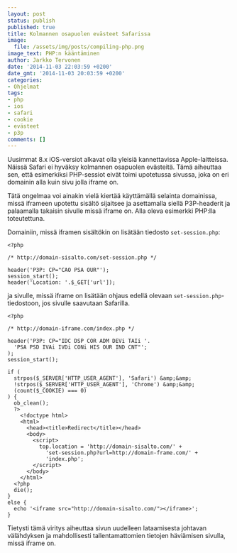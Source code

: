 ```yaml
---
layout: post
status: publish
published: true
title: Kolmannen osapuolen evästeet Safarissa
image:
  file: /assets/img/posts/compiling-php.png
image_text: PHP:n kääntäminen
author: Jarkko Tervonen
date: '2014-11-03 22:03:59 +0200'
date_gmt: '2014-11-03 20:03:59 +0200'
categories:
- Ohjelmat
tags:
- php
- ios
- safari
- cookie
- evästeet
- p3p
comments: []
---
```

Uusimmat 8.x iOS-versiot alkavat olla yleisiä kannettavissa Apple-laitteissa. Näissä Safari ei hyväksy kolmannen osapuolen evästeitä. Tämä aiheuttaa sen, että esimerkiksi PHP-sessiot eivät toimi upotetussa sivussa, joka on eri domainin alla kuin sivu jolla iframe on.

Tätä ongelmaa voi ainakin vielä kiertää käyttämällä selainta domainissa, missä iframeen upotettu sisältö sijaitsee ja asettamalla siellä P3P-headerit ja palaamalla takaisin sivulle missä iframe on. Alla oleva esimerkki PHP:lla toteutettuna.

Domainiin, missä iframen sisältökin on lisätään tiedosto `set-session.php`:

```
<?php

/* http://domain-sisalto.com/set-session.php */

header('P3P: CP="CAO PSA OUR"');
session_start();
header('Location: '.$_GET['url']);
```

ja sivulle, missä iframe on lisätään ohjaus edellä olevaan `set-session.php`-tiedostoon, jos sivulle saavutaan Safarilla.

```
<?php

/* http://domain-iframe.com/index.php */

header('P3P: CP="IDC DSP COR ADM DEVi TAIi '.
  'PSA PSD IVAi IVDi CONi HIS OUR IND CNT"';
);
session_start();

if (
  strpos($_SERVER['HTTP_USER_AGENT'], 'Safari') &amp;&amp;
  !strpos($_SERVER['HTTP_USER_AGENT'], 'Chrome') &amp;&amp;
  (count($_COOKIE) === 0)
) {
  ob_clean();
  ?>
    <!doctype html>
    <html>
      <head><title>Redirect</title></head>
      <body>
        <script>
          top.location = 'http://domain-sisalto.com/' +
            'set-session.php?url=http://domain-frame.com/' +
            'index.php';
        </script>
      </body>
    </html>
  <?php
  die();
}
else {
  echo '<iframe src="http://domain-sisalto.com/"></iframe>';
}
```

Tietysti tämä viritys aiheuttaa sivun uudelleen lataamisesta johtavan välähdyksen ja mahdollisesti tallentamattomien tietojen häviämisen sivulla, missä iframe on.

